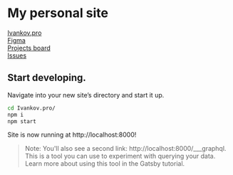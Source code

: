 # My personal site </br>
[Ivankov.pro](http://ivankov.pro/)</br>
[Figma](https://www.figma.com/file/P0MotXWiDFi4EH1rgxM4zaZ3/AlexanderIvankoff.ru?node-id=117%3A93)</br>
[Projects board](https://github.com/users/MoonW1nd/projects/1)</br>
[Issues](https://github.com/MoonW1nd/Ivankov.pro/issues)</br>

## Start developing.

Navigate into your new site’s directory and start it up.

```bash
cd Ivankov.pro/
npm i
npm start
```

Site is now running at http://localhost:8000!

> Note: You'll also see a second link: http://localhost:8000/___graphql. This is a tool you can use to experiment with querying your data. Learn more about using this tool in the Gatsby tutorial.

